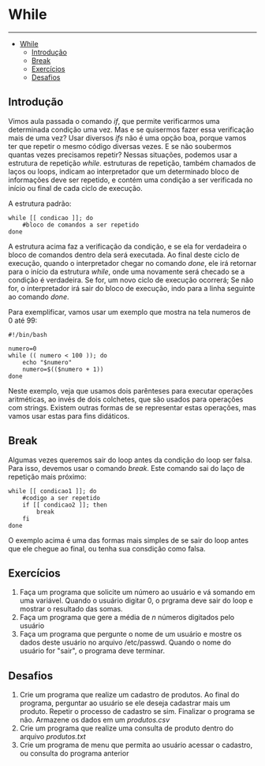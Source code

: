 # While
---
- [While](#while)
    - [Introdução](#introducao)
    - [Break](#break)
    - [Exercícios](#exercicios)
    - [Desafios](#desafios)

## Introdução
Vimos aula passada o comando _if_, que permite verificarmos uma determinada condição uma vez. Mas e se quisermos fazer essa verificação mais de uma vez? Usar diversos _ifs_ não é uma opção boa, porque vamos ter que repetir o mesmo código diversas vezes. E se não soubermos quantas vezes precisamos repetir? Nessas situações, podemos usar a estrutura de repetição _while_. estruturas de repetição, também chamados de laços ou loops, indicam ao interpretador que um determinado bloco de informações deve ser repetido, e contém uma condição a ser verificada no início ou final de cada ciclo de execução.

A estrutura padrão:
```shell
while [[ condicao ]]; do
    #bloco de comandos a ser repetido
done
```
A estrutura acima faz a verificação da condição, e se ela for verdadeira o bloco de comandos dentro dela será executada. Ao final deste ciclo de execução, quando o interpretador chegar no comando _done_, ele irá retornar para o início da estrutura _while_, onde uma novamente será checado se a condição é verdadeira. Se for, um novo ciclo de execução ocorrerá; Se não for, o interpretador irá sair do bloco de execução, indo para a linha seguinte ao comando _done_.

Para exemplificar, vamos usar um exemplo que mostra na tela numeros de 0 até 99:
```shell {.line-numbers}
#!/bin/bash

numero=0
while (( numero < 100 )); do
    echo "$numero"
    numero=$(($numero + 1))
done
```
Neste exemplo, veja que usamos dois parênteses para executar operações aritméticas, ao invés de dois colchetes, que são usados para operações com strings. Existem outras formas de se representar estas operações, mas vamos usar estas para fins didáticos.

## Break
Algumas vezes queremos sair do loop antes da condição do loop ser falsa.  Para isso, devemos usar o comando _break_. Este comando sai do laço de repetição mais próximo:

```shell
while [[ condicao1 ]]; do
    #codigo a ser repetido
    if [[ condicao2 ]]; then
        break
    fi
done
```
O exemplo acima é uma das formas mais simples de se sair do loop antes que ele chegue ao final, ou tenha sua consdição como falsa.

## Exercícios
1. Faça um programa que solicite um número ao usuário e vá somando em uma variável. Quando o usuário digitar 0, o prgrama deve sair do loop e mostrar o resultado das somas.
2. Faça um programa que gere a média de _n_ números digitados pelo usuário
3. Faça um programa que pergunte o nome de um usuário e mostre os dados deste usuário no arquivo /etc/passwd. Quando o nome do usuário for "sair", o programa deve terminar.

## Desafios
1. Crie um programa que realize um cadastro de produtos. Ao final do programa, perguntar ao usuário se ele deseja cadastrar mais um produto. Repetir o processo de cadastro se sim. Finalizar o programa se não. Armazene os dados em um _produtos.csv_
2. Crie um programa que realize uma consulta de produto dentro do arquivo _produtos.txt_
3. Crie um programa de menu que permita ao usuário acessar o cadastro, ou consulta do programa anterior